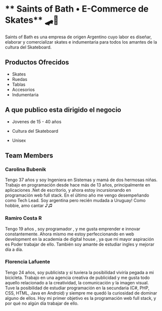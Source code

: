 # ** Saints of Bath • E-Commerce de Skates** 🛹🏁

Saints of Bath es una empresa de origen Argentino cuyo labor es diseñar, elaborar y comercializar skates e indumentaria para todos los amantes de la cultura del Skateboard.

## Productos Ofrecidos 

* Skates 
* Ruedas 
* Tablas
* Accesorios
* Indumentaria

## A que publico esta dirigido el negocio

* Jovenes de 15 - 40 años

* Cultura del Skateboard

* Unisex

## Team Members

### Carolina Bubenik

Tengo 37 años y soy Ingeniera en Sistemas y mamá de dos hermosas niñas. Trabajo en programación desde hace más de 13 años, principalmente en aplicaciones .Net de escritorio, y ahora estoy incursionando en programación web full stack. En el último año me vengo desempeñando como Tech Lead. Soy argentina pero recién mudada a Uruguay! Como hobbie, amo cantar ♪♫

### Ramiro Costa R

Tengo 19 años , soy programador , y me gusta emprender e innovar constantemente. Ahora mismo me estoy perfeccionando en web development en la academia de digital house , ya que mi mayor aspiración es Poder trabajar de ello. También soy amante de estudiar ingles y mejorar día a día.

### Florencia Lafuente

Tengo 24 años, soy publicista y si tuviera la posibilidad viviría pegada a mi bicicleta. Trabajo en una agencia creativa de publicidad y me gusta todo aquello relacionado a la creatividad, la comunicación y la imagen visual. Tuve la posibilidad de estudiar programación en la secundaria (C#, PHP, CSS, HTML, Java en Android) y siempre me quedó la curiosidad de dominar alguno de ellos. Hoy mi primer objetivo es la programación web full stack, y por qué no algún día trabajar de ello. 
